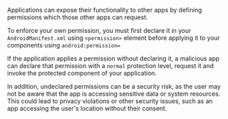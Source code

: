 Applications can expose their functionality to other apps by defining permissions which those other apps can request.

To enforce your own permission, you must first declare it in your `AndroidManifest.xml` using `<permission>` element before applying it to your components using `android:permission=`

If the application applies a permission without declaring it, a malicious app can declare that permission with a `normal` protection level, request it and invoke the protected component of your application.

In addition, undeclared permissions can be a security risk, as the user may not be aware that the app is accessing sensitive data or system resources. This could lead to privacy violations or other security issues, such as an app accessing the user's location without their consent.



